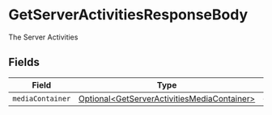 # GetServerActivitiesResponseBody

The Server Activities


## Fields

| Field                                                                                                        | Type                                                                                                         | Required                                                                                                     | Description                                                                                                  |
| ------------------------------------------------------------------------------------------------------------ | ------------------------------------------------------------------------------------------------------------ | ------------------------------------------------------------------------------------------------------------ | ------------------------------------------------------------------------------------------------------------ |
| `mediaContainer`                                                                                             | [Optional\<GetServerActivitiesMediaContainer>](../../models/operations/GetServerActivitiesMediaContainer.md) | :heavy_minus_sign:                                                                                           | N/A                                                                                                          |